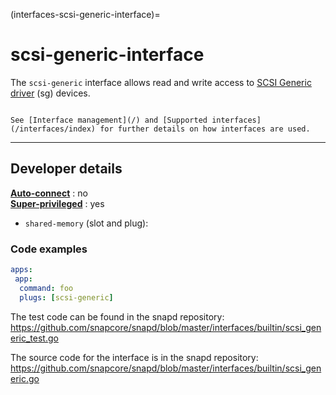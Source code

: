 (interfaces-scsi-generic-interface)=
# scsi-generic-interface

The `scsi-generic` interface allows read and write access to [SCSI Generic driver](https://www.kernel.org/doc/html/latest/scsi/scsi-generic.html) (sg)  devices.
 
 

```{tip}

See [Interface management](/) and [Supported interfaces](/interfaces/index) for further details on how interfaces are used.
```

---

<h2 id='heading--dev-details'>Developer details </h2>

**[Auto-connect](/t/6154#heading--auto-connections)** : no</br>
**[Super-privileged](/)** : yes
 * `shared-memory` (slot and plug):   


### Code examples

```yaml
apps:
 app:
  command: foo
  plugs: [scsi-generic]
```

The test code can be found in the snapd repository: https://github.com/snapcore/snapd/blob/master/interfaces/builtin/scsi_generic_test.go

The source code for the interface is in the snapd repository: https://github.com/snapcore/snapd/blob/master/interfaces/builtin/scsi_generic.go

